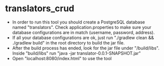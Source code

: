 # translators_crud

* In order to run this tool you should create a PostgreSQL database named "translators". Check application.properties to make sure your database configurations are in match (username, password, address).
* If all your database configurations are ok, just run "./gradlew clean && ./gradlew build" in the root directory to build the jar file. 
* After the build process has ended, look for the jar file under "/build/libs". Inside "build/libs" run "java -jar translator-0.0.1-SNAPSHOT.jar"
* Open "localhost:8080/index.html" to use the tool
